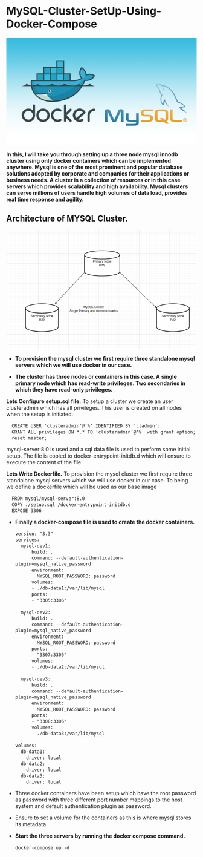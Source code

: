 # MySQL-Cluster-SetUp-Using-Docker-Compose

![](/images/MySQL-Docker.png)

__In this, I will take you through setting up a three node mysql innodb cluster using only docker containers which can be implemented anywhere. Mysql is one of the most prominent and popular database solutions adopted by corporate and companies for their applications or business needs. A cluster is a collection of resources or in this case servers which provides scalability and high availability. Mysql clusters can serve millions of users handle high volumes of data load, provides real time response and agility.__
<h2>Architecture of MYSQL Cluster.</h2>

![](/images/cluster.png)


- __To provision the mysql cluster we first require three standalone mysql servers which we will use docker in our case.__

- __The cluster has three nodes or containers in this case. A single primary node which has read-write privileges. Two secondaries in which they have read-only privileges.__

__Lets Configure setup.sql file.__
To setup a cluster we create an user clusteradmin which has all privileges. This user is created on all nodes when the setup is initiated.

      CREATE USER 'clusteradmin'@'%' IDENTIFIED BY 'cladmin';
      GRANT ALL privileges ON *.* TO 'clusteradmin'@'%' with grant option;
      reset master;

mysql-server:8.0 is used and a sql data file is used to perform some initial setup. The file is copied to docker-entrypoint-initdb.d which will ensure to execute the content of the file.

__Lets Write Dockerfile.__
To provision the mysql cluster we first require three standalone mysql servers which we will use docker in our case. To being we define a dockerfile which will be used as our base image

      FROM mysql/mysql-server:8.0
      COPY ./setup.sql /docker-entrypoint-initdb.d
      EXPOSE 3306

- __Finally a docker-compose file is used to create the docker containers.__

      version: "3.3"
      services:
        mysql-dev1:
            build: .
            command: --default-authentication-plugin=mysql_native_password
            environment:
              MYSQL_ROOT_PASSWORD: password
            volumes:
            - ./db-data1:/var/lib/mysql
            ports:
            - "3305:3306"
  
        mysql-dev2:
            build: .
            command: --default-authentication-plugin=mysql_native_password
            environment:
              MYSQL_ROOT_PASSWORD: password
            ports:
            - "3307:3306"
            volumes:
            - ./db-data2:/var/lib/mysql
  
        mysql-dev3:
            build: .
            command: --default-authentication-plugin=mysql_native_password
            environment:
              MYSQL_ROOT_PASSWORD: password
            ports:
            - "3308:3306"
            volumes:
            - ./db-data3:/var/lib/mysql

      volumes:
        db-data1:
          driver: local
        db-data2:
          driver: local
        db-data3:
          driver: local
    
- Three docker containers have been setup which have the root password as password with three different port number mappings to the host system and default authentication plugin as password.

- Ensure to set a volume for the containers as this is where mysql stores its metadata.

- __Start the three servers by running the docker compose command.__

      docker-compose up -d